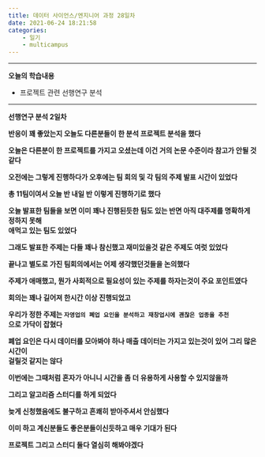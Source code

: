 ```yaml
---
title: 데이터 사이언스/엔지니어 과정 28일차
date: 2021-06-24 18:21:58
categories:
    - 일기
    - multicampus
---
```

___
**오늘의 학습내용**

- 프로젝트 관련 선행연구 분석
___
**선행연구 분석 2일차**  

**반응이 꽤 좋았는지 오늘도 다른분들이 한 분석 프로젝트 분석을 했다**  

**오늘은 다른분이 한 프로젝트를 가지고 오셨는데 이건 거의 논문 수준이라 참고가 안될 것 같다**  

**오전에는 그렇게 진행하다가 오후에는 팀 회의 및 각 팀의 주제 발표 시간이 있었다**  

**총 11팀이여서 오늘 반 내일 반 이렇게 진행하기로 했다**  

**오늘 발표한 팀들을 보면 이미 꽤나 진행된듯한 팀도 있는 반면 아직 대주제를 명확하게 정하지 못해  
애먹고 있는 팀도 있었다**  

**그래도 발표한 주제는 다들 꽤나 참신했고 재미있을것 같은 주제도 여럿 있었다**  

**끝나고 별도로 가진 팀회의에서는 어제 생각했던것들을 논의했다**  

**주제가 애매했고, 뭔가 사회적으로 필요성이 있는 주제를 하자는것이 주요 포인트였다**  

**회의는 꽤나 길어져 한시간 이상 진행되었고**  

**우리가 정한 주제는 `자영업의 폐업 요인을 분석하고 재창업시에 괜찮은 업종을 추천`  
으로 가닥이 잡혔다**  

**폐업 요인은 다시 데이터를 모아봐야 하나 매출 데이터는 가지고 있는것이 있어 그리 많은 시간이  
걸릴것 같지는 않다**  

**이번에는 그때처럼 혼자가 아니니 시간을 좀 더 유용하게 사용할 수 있지않을까**  

**그리고 알고리즘 스터디를 하게 되었다**  

**늦게 신청했음에도 불구하고 흔쾌히 받아주셔서 안심했다**  

**이미 하고 계신분들도 좋은분들이신듯하고 매우 기대가 된다**  

**프로젝트 그리고 스터디  둘다 열심히 해봐야겠다** 